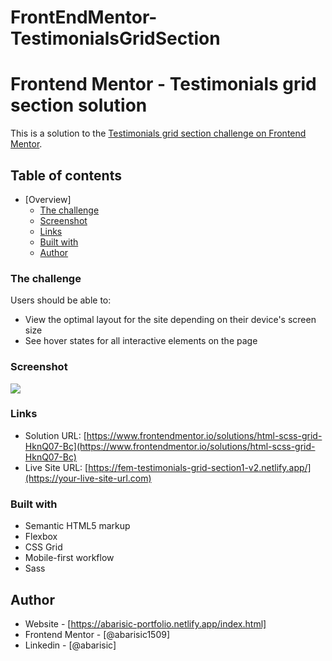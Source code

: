 # FrontEndMentor-TestimonialsGridSection
# Frontend Mentor - Testimonials grid section solution

This is a solution to the [Testimonials grid section challenge on Frontend Mentor](https://www.frontendmentor.io/challenges/testimonials-grid-section-Nnw6J7Un7). 

## Table of contents

- [Overview]
  - [The challenge](#the-challenge)
  - [Screenshot](#screenshot)
  - [Links](#links)
  - [Built with](#built-with)
  - [Author](#author)

### The challenge

Users should be able to:

- View the optimal layout for the site depending on their device's screen size
- See hover states for all interactive elements on the page

### Screenshot

![](./screenshot.jpg)

### Links

- Solution URL: [https://www.frontendmentor.io/solutions/html-scss-grid-HknQ07-Bc](https://www.frontendmentor.io/solutions/html-scss-grid-HknQ07-Bc)
- Live Site URL: [https://fem-testimonials-grid-section1-v2.netlify.app/](https://your-live-site-url.com)

### Built with

- Semantic HTML5 markup
- Flexbox
- CSS Grid
- Mobile-first workflow
- Sass


## Author

- Website - [https://abarisic-portfolio.netlify.app/index.html]
- Frontend Mentor - [@abarisic1509]
- Linkedin - [@abarisic]
